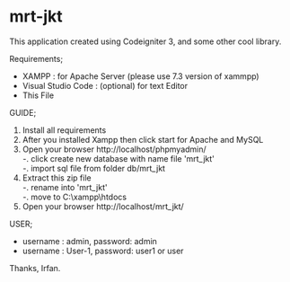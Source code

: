 # mrt-jkt
This application created using Codeigniter 3, and some other cool library.

Requirements;
  - XAMPP : for Apache Server (please use 7.3 version of xammpp)
  - Visual Studio Code : (optional) for text Editor
  - This File
  
GUIDE;

1. Install all requirements
2. After you installed Xampp then click start for Apache and MySQL
3. Open your browser http://localhost/phpmyadmin/ <br>
  -. click create new database with name file 'mrt_jkt'<br>
  -. import sql file from folder db/mrt_jkt<br>
4. Extract this zip file<br>
  -. rename into 'mrt_jkt'<br>
 	-. move to C:\xampp\htdocs<br>
5. Open your browser http://localhost/mrt_jkt/


USER; 
- username : admin, password: admin <br>
- username : User-1, password: user1 or user <br>

Thanks, Irfan.
 
 
